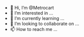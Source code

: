 - 👋 Hi, I’m @Metrocart
- 👀 I’m interested in ...
- 🌱 I’m currently learning ...
- 💞️ I’m looking to collaborate on ...
- 📫 How to reach me ...

<!---
Metrocart/Metrocart is a ✨ special ✨ repository because its `README.md` (this file) appears on your GitHub profile.
You can click the Preview link to take a look at your changes.
--->
